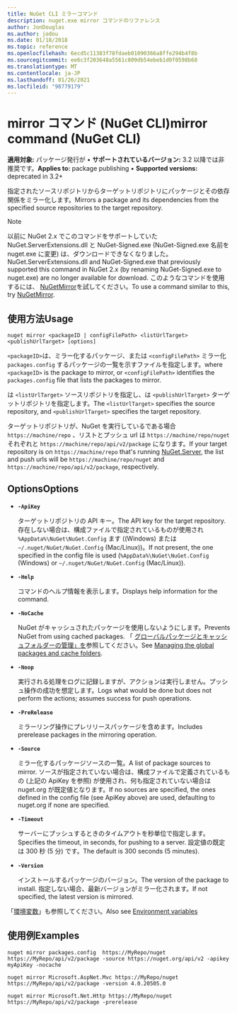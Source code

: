 ```yaml
---
title: NuGet CLI ミラーコマンド
description: nuget.exe mirror コマンドのリファレンス
author: JonDouglas
ms.author: jodou
ms.date: 01/18/2018
ms.topic: reference
ms.openlocfilehash: 6ecd5c11383f78fdaeb01090366a8ffe294b4f8b
ms.sourcegitcommit: ee6c3f203648a5561c809db54ebeb1d0f0598b68
ms.translationtype: MT
ms.contentlocale: ja-JP
ms.lasthandoff: 01/26/2021
ms.locfileid: "98779179"
---
```

# <a name="mirror-command-nuget-cli"></a><span data-ttu-id="42dde-103">mirror コマンド (NuGet CLI)</span><span class="sxs-lookup"><span data-stu-id="42dde-103">mirror command (NuGet CLI)</span></span>

<span data-ttu-id="42dde-104">**適用対象:** パッケージ発行が &bullet; **サポートされているバージョン:** 3.2 以降では非推奨です。</span><span class="sxs-lookup"><span data-stu-id="42dde-104">**Applies to:** package publishing &bullet; **Supported versions:** deprecated in 3.2+</span></span>

<span data-ttu-id="42dde-105">指定されたソースリポジトリからターゲットリポジトリにパッケージとその依存関係をミラー化します。</span><span class="sxs-lookup"><span data-stu-id="42dde-105">Mirrors a package and its dependencies from the specified source repositories to the target repository.</span></span>

> [!NOTE]
> <span data-ttu-id="42dde-106">以前に NuGet 2.x でこのコマンドをサポートしていた NuGet.ServerExtensions.dll と NuGet-Signed.exe (NuGet-Signed.exe 名前を nuget.exe に変更) は、ダウンロードできなくなりました。</span><span class="sxs-lookup"><span data-stu-id="42dde-106">NuGet.ServerExtensions.dll and NuGet-Signed.exe that previously supported this command in NuGet 2.x (by renaming NuGet-Signed.exe to nuget.exe) are no longer available for download.</span></span> <span data-ttu-id="42dde-107">このようなコマンドを使用するには、 [NuGetMirror](https://www.nuget.org/packages/NuGetMirror/)を試してください。</span><span class="sxs-lookup"><span data-stu-id="42dde-107">To use a command similar to this, try [NuGetMirror](https://www.nuget.org/packages/NuGetMirror/).</span></span>

## <a name="usage"></a><span data-ttu-id="42dde-108">使用方法</span><span class="sxs-lookup"><span data-stu-id="42dde-108">Usage</span></span>

```cli
nuget mirror <packageID | configFilePath> <listUrlTarget> <publishUrlTarget> [options]
```

<span data-ttu-id="42dde-109">`<packageID>`は、ミラー化するパッケージ、または `<configFilePath>` ミラー化 `packages.config` するパッケージの一覧を示すファイルを指定します。</span><span class="sxs-lookup"><span data-stu-id="42dde-109">where `<packageID>` is the package to mirror, or `<configFilePath>` identifies the `packages.config` file that lists the packages to mirror.</span></span>

<span data-ttu-id="42dde-110">は `<listUrlTarget>` ソースリポジトリを指定し、は `<publishUrlTarget>` ターゲットリポジトリを指定します。</span><span class="sxs-lookup"><span data-stu-id="42dde-110">The `<listUrlTarget>` specifies the source repository, and `<publishUrlTarget>` specifies the target repository.</span></span>

<span data-ttu-id="42dde-111">ターゲットリポジトリが、NuGet を実行しているである場合 `https://machine/repo` 、リストとプッシュ url は[](../../hosting-packages/nuget-server.md) `https://machine/repo/nuget` それぞれと `https://machine/repo/api/v2/package` になります。</span><span class="sxs-lookup"><span data-stu-id="42dde-111">If your target repository is on `https://machine/repo` that's running [NuGet.Server](../../hosting-packages/nuget-server.md), the list and push urls will be `https://machine/repo/nuget` and `https://machine/repo/api/v2/package`, respectively.</span></span>

## <a name="options"></a><span data-ttu-id="42dde-112">Options</span><span class="sxs-lookup"><span data-stu-id="42dde-112">Options</span></span>

- **`-ApiKey`**

  <span data-ttu-id="42dde-113">ターゲットリポジトリの API キー。</span><span class="sxs-lookup"><span data-stu-id="42dde-113">The API key for the target repository.</span></span> <span data-ttu-id="42dde-114">存在しない場合は、構成ファイルで指定されているものが使用され `%AppData%\NuGet\NuGet.Config` ます ((Windows) または `~/.nuget/NuGet/NuGet.Config` (Mac/Linux))。</span><span class="sxs-lookup"><span data-stu-id="42dde-114">If not present,  the one specified in the config file is used (`%AppData%\NuGet\NuGet.Config` (Windows) or `~/.nuget/NuGet/NuGet.Config` (Mac/Linux)).</span></span>

- **`-Help`**

  <span data-ttu-id="42dde-115">コマンドのヘルプ情報を表示します。</span><span class="sxs-lookup"><span data-stu-id="42dde-115">Displays help information for the command.</span></span>

- **`-NoCache`**

  <span data-ttu-id="42dde-116">NuGet がキャッシュされたパッケージを使用しないようにします。</span><span class="sxs-lookup"><span data-stu-id="42dde-116">Prevents NuGet from using cached packages.</span></span> <span data-ttu-id="42dde-117">「 [グローバルパッケージとキャッシュフォルダーの管理」を](../../consume-packages/managing-the-global-packages-and-cache-folders.md)参照してください。</span><span class="sxs-lookup"><span data-stu-id="42dde-117">See [Managing the global packages and cache folders](../../consume-packages/managing-the-global-packages-and-cache-folders.md).</span></span>

- **`-Noop`**

  <span data-ttu-id="42dde-118">実行される処理をログに記録しますが、アクションは実行しません。プッシュ操作の成功を想定します。</span><span class="sxs-lookup"><span data-stu-id="42dde-118">Logs what would be done but does not perform the actions; assumes success for push operations.</span></span>

- **`-PreRelease`**

  <span data-ttu-id="42dde-119">ミラーリング操作にプレリリースパッケージを含めます。</span><span class="sxs-lookup"><span data-stu-id="42dde-119">Includes prerelease packages in the mirroring operation.</span></span>

- **`-Source`**

  <span data-ttu-id="42dde-120">ミラー化するパッケージソースの一覧。</span><span class="sxs-lookup"><span data-stu-id="42dde-120">A list of package sources to mirror.</span></span> <span data-ttu-id="42dde-121">ソースが指定されていない場合は、構成ファイルで定義されているもの (上記の ApiKey を参照) が使用され、何も指定されていない場合は nuget.org が既定値となります。</span><span class="sxs-lookup"><span data-stu-id="42dde-121">If no sources are specified, the ones defined in the config file (see ApiKey above) are used, defaulting to nuget.org if none are specified.</span></span>

- **`-Timeout`**

  <span data-ttu-id="42dde-122">サーバーにプッシュするときのタイムアウトを秒単位で指定します。</span><span class="sxs-lookup"><span data-stu-id="42dde-122">Specifies the timeout, in seconds, for pushing to a server.</span></span> <span data-ttu-id="42dde-123">設定値の既定は 300 秒 (5 分) です。</span><span class="sxs-lookup"><span data-stu-id="42dde-123">The default is 300 seconds (5 minutes).</span></span>

- **`-Version`**

  <span data-ttu-id="42dde-124">インストールするパッケージのバージョン。</span><span class="sxs-lookup"><span data-stu-id="42dde-124">The version of the package to install.</span></span> <span data-ttu-id="42dde-125">指定しない場合、最新バージョンがミラー化されます。</span><span class="sxs-lookup"><span data-stu-id="42dde-125">If not specified, the latest version is mirrored.</span></span>

<span data-ttu-id="42dde-126">「[環境変数](cli-ref-environment-variables.md)」も参照してください。</span><span class="sxs-lookup"><span data-stu-id="42dde-126">Also see [Environment variables](cli-ref-environment-variables.md)</span></span>

## <a name="examples"></a><span data-ttu-id="42dde-127">使用例</span><span class="sxs-lookup"><span data-stu-id="42dde-127">Examples</span></span>

```cli
nuget mirror packages.config  https://MyRepo/nuget https://MyRepo/api/v2/package -source https://nuget.org/api/v2 -apikey myApiKey -nocache

nuget mirror Microsoft.AspNet.Mvc https://MyRepo/nuget https://MyRepo/api/v2/package -version 4.0.20505.0

nuget mirror Microsoft.Net.Http https://MyRepo/nuget https://MyRepo/api/v2/package -prerelease
```

